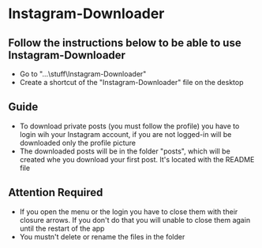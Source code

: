 # Instagram-Downloader
## Follow the instructions below to be able to use Instagram-Downloader
* Go to "...\stuff\Instagram-Downloader"
* Create a shortcut of the "Instagram-Downloader" file on the desktop

## Guide
* To download private posts (you must follow the profile) you have to login wih your Instagram account, if you are not logged-in will be downloaded only the profile picture
* The downloaded posts will be in the folder "posts", which will be created whe you download your first post. It's located with the README file

## Attention Required
* If you open the menu or the login you have to close them with their closure arrows. If you don't do that you will unable to close them again until the restart of the app  
* You mustn't delete or rename the files in the folder
